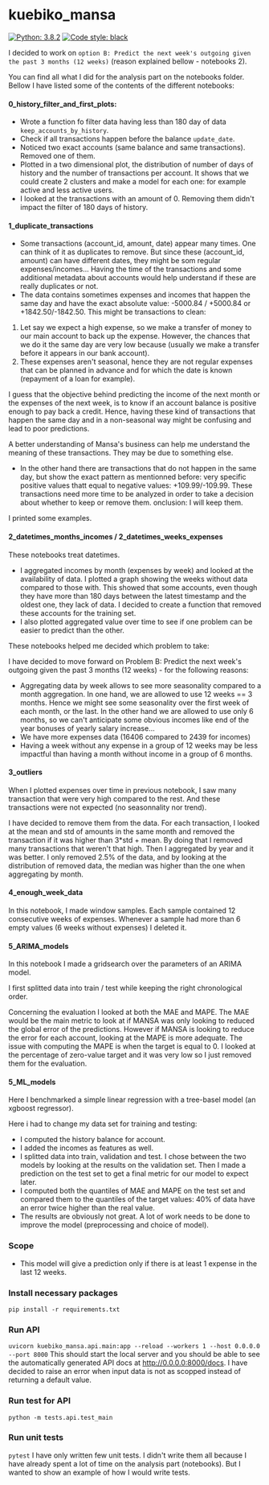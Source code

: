 # kuebiko_mansa
[![Python: 3.8.2](https://img.shields.io/badge/python-3.8.2-blue.svg)](https://www.python.org/downloads/release/python-381/)
[![Code style: black](https://img.shields.io/badge/code%20style-black-000000.svg)](https://github.com/ambv/black)

I decided to work on `option B: Predict the next week's outgoing given the past 3 months (12 weeks)` (reason explained bellow - notebooks 2).

You can find all what I did for the analysis part on the notebooks folder. Bellow I have listed some of the contents of the different notebooks: 

#### 0_history_filter_and_first_plots:
- Wrote a function fo filter data having less than 180 day of data `keep_accounts_by_history`.
- Check if all transactions happen before the balance `update_date`.
- Noticed two exact accounts (same balance and same transactions). Removed one of them.
- Plotted in a two dimensional plot, the distribution of number of days of history and the number of transactions per account. It shows that we could create 2 clusters and make a model for each one: for example active and less active users.
- I looked at the transactions with an amount of 0. Removing them didn't impact the filter of 180 days of history. 

#### 1_duplicate_transactions
- Some transactions (account_id, amount, date) appear many times. One can think of it as duplicates to remove. But since these (account_id, amount) can have different dates, they might be som regular expenses/incomes... Having the time of the transactions and some additional metadata about accounts would help understand if these are really duplicates or not.
- The data contains sometimes expenses and incomes that happen the same day and have the exact absolute value: -5000.84 / +5000.84 or +1842.50/-1842.50.
This might be transactions to clean:
1. Let say we expect a high expense, so we make a transfer of money to our main account to back up the expense. However, the chances that we do it the same day are very low because (usually we make a transfer before it appears in our bank account).
2. These expenses aren't seasonal, hence they are not regular expenses that can be planned in advance and for which the date is known (repayment of a loan for example).

I guess that the objective behind predicting the income of the next month or the expenses of the next week, is to know if an account balance is positive enough to pay back a credit. Hence, having these kind of transactions that happen the same day and in a non-seasonal way might be confusing and lead to poor predictions.

A better understanding of Mansa's business can help me understand the meaning of these transactions. They may be due to something else.

- In the other hand there are transactions that do not happen in the same day, but show the exact pattern as mentionned before: very specific positive values thatt equal to negative values: +109.99/-109.99.
These transactions need more time to be analyzed in order to take a decision about whether to keep or remove them.
onclusion: I will keep them.

I printed some examples.


#### 2_datetimes_months_incomes / 2_datetimes_weeks_expenses
These notebooks treat datetimes. 
- I aggregated incomes by month (expenses by week) and looked at the availability of data. I plotted a graph showing the weeks without data compared to those with.
This showed that some accounts, even though they have more than 180 days between the latest timestamp and the oldest one, they lack of data. I decided to create a function that removed these accounts for the training set.
- I also plotted aggregated value over time to see if one problem can be easier to predict than the other.

These notebooks helped me decided which problem to take:

I have decided to move forward on Problem B: Predict the next week's outgoing given the past 3 months (12 weeks) - for the following reasons:
- Aggregating data by week allows to see more seasonality compared to a month aggregation. In one hand, we are allowed to use 12 weeks == 3 months. Hence we might see some seasonality over the first week of each month, or the last. In the other hand we are allowed to use only 6 months, so we can't anticipate some obvious incomes like end of the year bonuses of yearly salary increase...
- We have more expenses data (16406 compared to 2439 for incomes)
- Having a week without any expense in a group of 12 weeks may be less impactful than having a month without income in a group of 6 months.


#### 3_outliers
When I plotted expenses over time in previous notebook, I saw many transaction that were very high compared to the rest. And these transactions were not expected (no seasonnality nor trend).

I have decided to remove them from the data. For each transaction, I looked at the mean and std of amounts in the same month and removed the transaction if it was higher than 3*std + mean. By doing that I removed many transactions that weren't that high. 
Then I aggregated by year and it was better. I only removed 2.5% of the data, and by looking at the distribution of removed data, the median was higher than the one when aggregating by month.

#### 4_enough_week_data
In this notebook, I made window samples. Each sample contained 12 consecutive weeks of expenses. Whenever  a sample had more than 6 empty values (6 weeks without expenses) I deleted it.

#### 5_ARIMA_models
In this notebook I made a gridsearch over the parameters of an ARIMA model. 

I first splitted data into train / test while keeping the right chronological order.

Concerning the evaluation I looked at both the MAE and MAPE. The MAE would be the main metric to look at if MANSA was only looking to reduced the global error of the predictions. However if MANSA is looking to reduce the error for each account, looking at the MAPE is more adequate. The issue with computing the MAPE is when the target is equal to 0. I looked at the percentage of zero-value target and it was very low so I just removed them for the evaluation.
 
#### 5_ML_models
Here I benchmarked a simple linear regression with a tree-basel model (an xgboost regressor).

Here i had to change my data set for training and testing:
- I computed the history balance for account. 
- I added the incomes as features as well.
- I splitted data into train, validation and test. I chose between the two models by looking at the results on the validation set. Then I made a prediction on the test set to get a final metric for our model to expect later.
- I computed both the quantiles of MAE and MAPE on the test set and compared them to the quantiles of the target values: 40% of data have an error twice higher than the real value.
- The results are obviously not great. A lot of work needs to be done to improve the model (preprocessing and choice of model).

### Scope
- This model will give a prediction only if there is at least 1 expense in the last 12 weeks. 


### Install necessary packages
```pip install -r requirements.txt```

### Run API
```uvicorn kuebiko_mansa.api.main:app --reload --workers 1 --host 0.0.0.0 --port 8000```
This should start the local server and you should be able to see the automatically generated API docs at http://0.0.0.0:8000/docs.
I have decided to raise an error when input data is not as scopped instead of returning a default value.

### Run test for API
```python -m tests.api.test_main```

### Run unit tests
```pytest```
I have only written few unit tests. I didn't write them all because I have already spent a lot of time on the analysis part (notebooks). But I wanted to show an example of how I would write tests.
